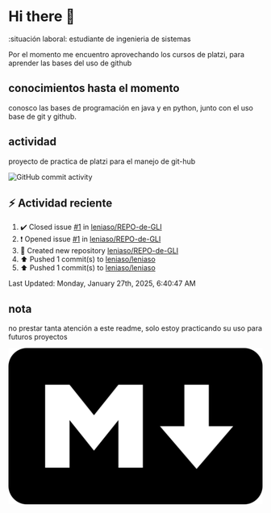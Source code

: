# Hi there 👋

:situación laboral: estudiante de ingenieria de sistemas

Por el momento me encuentro aprovechando los cursos de platzi, para aprender las bases del uso de github

## conocimientos hasta el momento

conosco las bases de programación en java y en python, junto con el uso base de git y github.


## actividad 

proyecto de practica de platzi para el manejo de git-hub

![GitHub commit activity](https://img.shields.io/github/commit-activity/m/leniaso/de-platzi-1)



## :zap: Actividad reciente
<!--RECENT_ACTIVITY:start-->
1. ✔️ Closed issue [#1](https://github.com/leniaso/REPO-de-GLI/issues/1) in [leniaso/REPO-de-GLI](https://github.com/leniaso/REPO-de-GLI)<br>
2. ❗️ Opened issue [#1](https://github.com/leniaso/REPO-de-GLI/issues/1) in [leniaso/REPO-de-GLI](https://github.com/leniaso/REPO-de-GLI)<br>
3. 📔 Created new repository [leniaso/REPO-de-GLI](https://github.com/leniaso/REPO-de-GLI)<br>
4. ⬆️ Pushed 1 commit(s) to [leniaso/leniaso](https://github.com/leniaso/leniaso)<br>
5. ⬆️ Pushed 1 commit(s) to [leniaso/leniaso](https://github.com/leniaso/leniaso)<br>
<!--RECENT_ACTIVITY:end-->
<!--RECENT_ACTIVITY:last_update-->
Last Updated: Monday, January 27th, 2025, 6:40:47 AM
<!--RECENT_ACTIVITY:last_update_end-->

## nota

no prestar tanta atención a este readme, solo estoy practicando su uso para futuros proyectos

![Markdown page](/images/markdown-image.png)
